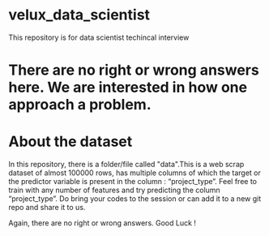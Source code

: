 # velux_data_scientist
This repository is for data scientist techincal interview

# There are no right or wrong answers here. We are interested in how one approach a problem. 

# About the dataset
In this repository, there is a folder/file called "data".This is a web scrap dataset of almost 100000 rows, has multiple columns of which the target or the predictor variable is present in the column : “project_type”. 
Feel free to train with any number of features and try predicting the column “project_type”.  Do bring your codes to the session or can add it to a new git repo and share it to us.

Again, there are no right or wrong answers. Good Luck !


